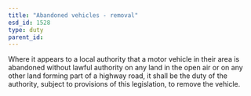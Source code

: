 ```yaml
---
title: "Abandoned vehicles - removal"
esd_id: 1528
type: duty
parent_id:  
---
```


Where it appears to a local authority that a motor vehicle in their area is abandoned without lawful authority on any land in the open air or on any other land forming part of a highway road, it shall be the duty of the authority, subject to provisions of this legislation, to remove the vehicle.

